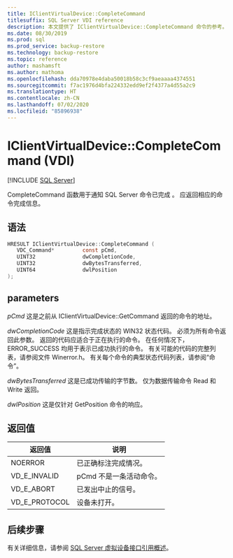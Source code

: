 ```yaml
---
title: IClientVirtualDevice::CompleteCommand
titlesuffix: SQL Server VDI reference
description: 本文提供了 IClientVirtualDevice::CompleteCommand 命令的参考。
ms.date: 08/30/2019
ms.prod: sql
ms.prod_service: backup-restore
ms.technology: backup-restore
ms.topic: reference
author: mashamsft
ms.author: mathoma
ms.openlocfilehash: dda70978e4daba50018b58c3cf9aeaaaa4374551
ms.sourcegitcommit: f7ac1976d4bfa224332edd9ef2f4377a4d55a2c9
ms.translationtype: HT
ms.contentlocale: zh-CN
ms.lasthandoff: 07/02/2020
ms.locfileid: "85896938"
---
```

# <a name="iclientvirtualdevicecompletecommand-vdi"></a>IClientVirtualDevice::CompleteCommand (VDI)

[!INCLUDE [SQL Server](../../../includes/applies-to-version/sqlserver.md)]

CompleteCommand 函数用于通知 SQL Server 命令已完成  。 应返回相应的命令完成信息。

## <a name="syntax"></a>语法

```c
HRESULT IClientVirtualDevice::CompleteCommand (
   VDC_Command*         const pCmd,
   UINT32               dwCompletionCode,
   UINT32               dwBytesTransferred,
   UINT64               dwlPosition
);
```

## <a name="parameters"></a>parameters

*pCmd* 这是之前从 IClientVirtualDevice::GetCommand 返回的命令的地址。

*dwCompletionCode* 这是指示完成状态的 WIN32 状态代码。 必须为所有命令返回此参数。 返回的代码应适合于正在执行的命令。 在任何情况下，ERROR_SUCCESS 均用于表示已成功执行的命令。 有关可能的代码的完整列表，请参阅文件 Winerror.h。 有关每个命令的典型状态代码列表，请参阅“命令”。

*dwBytesTransferred* 这是已成功传输的字节数。 仅为数据传输命令 Read 和 Write 返回。

*dwlPosition* 这是仅针对 GetPosition 命令的响应。

## <a name="return-value"></a>返回值

|返回值 | 说明 |
|---|---|
| NOERROR | 已正确标注完成情况。 |
| VD_E_INVALID | pCmd 不是一条活动命令。 |
| VD_E_ABORT | 已发出中止的信号。 |
| VD_E_PROTOCOL | 设备未打开。 |

## <a name="next-steps"></a>后续步骤

有关详细信息，请参阅 [SQL Server 虚拟设备接口引用概述](reference-virtual-device-interface.md)。
